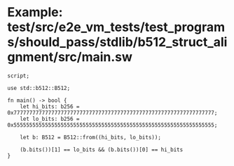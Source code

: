 # Example: test/src/e2e_vm_tests/test_programs/should_pass/stdlib/b512_struct_alignment/src/main.sw

```sway
script;

use std::b512::B512;

fn main() -> bool {
    let hi_bits: b256 = 0x7777777777777777777777777777777777777777777777777777777777777777;
    let lo_bits: b256 = 0x5555555555555555555555555555555555555555555555555555555555555555;

    let b: B512 = B512::from((hi_bits, lo_bits));

    (b.bits())[1] == lo_bits && (b.bits())[0] == hi_bits
}

```
